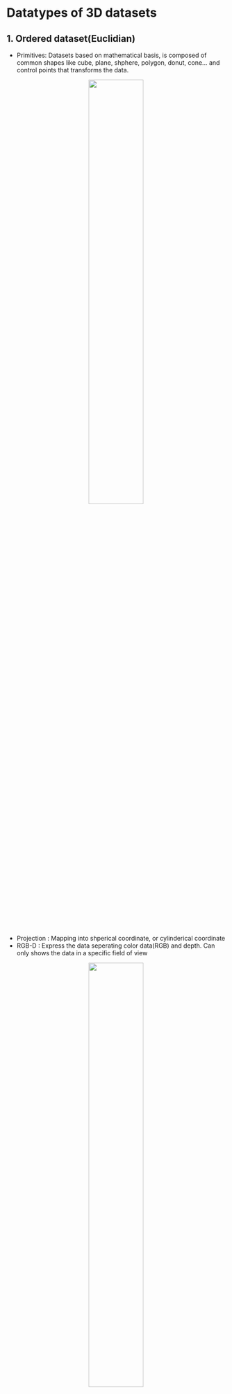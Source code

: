# Datatypes of 3D datasets

## 1. Ordered dataset(Euclidian)
- Primitives: Datasets based on mathematical basis, is composed of common shapes like cube, plane, shphere, polygon, donut, cone... and control points that transforms the data.
 <p align = "center"><img src = "https://user-images.githubusercontent.com/61967107/124564295-e3418e00-de7b-11eb-92dc-4dddff2c551a.png", width = "50%"></p>

- Projection : Mapping into shperical coordinate, or cylinderical coordinate<br>
- RGB-D : Express the data seperating color data(RGB) and depth. Can only shows the data in a specific field of view
<p align = "center"><img src = "https://user-images.githubusercontent.com/61967107/124566116-b7270c80-de7d-11eb-9b28-650e8529f87f.png", width = "50%"></p>

- Voxel grid : Volume + pixel, Represents a value on a regular grid in 3D space. Infer the position of a boxel based upon its position relative to other voxels. Seems like minecraft dataset
<p align = "center"><img src = "https://user-images.githubusercontent.com/61967107/124566894-6bc12e00-de7e-11eb-8076-df460076f7a5.png", width = "50%"></p>

- Multi vision : Project the 3d data into colored 2d datas in several points of views 
<p align = "center"><img src = "https://user-images.githubusercontent.com/61967107/124569584-0b7fbb80-de81-11eb-9fac-4cf809d9e068.png", width = "50%"></p>

## 2. Unordered Dataset(Nun Euclidian)

- Point cloud : Consists of points including the informations of location and color, typical output of 3d scanner
<p align = "center"><img src = "https://user-images.githubusercontent.com/61967107/124571457-c197d500-de82-11eb-948d-376b72064bfc.png", width = "50%"></p>

- Graph : Datatype similar to mesh, Vertex <-> Node, Edge <-> Connecting information
<p align = "center"><img src = "https://user-images.githubusercontent.com/61967107/124571057-6a920000-de82-11eb-9d81-53d910737e2b.png", width = "30%"></p>

- Mesh : Consists of Vertex(point), Edge, Polygon(Usually triangle, quadrangle)
<p align = "center"><img src = "https://user-images.githubusercontent.com/61967107/124571314-a3ca7000-de82-11eb-9167-1b9b0db11c1c.png", width = "50%"></p>

